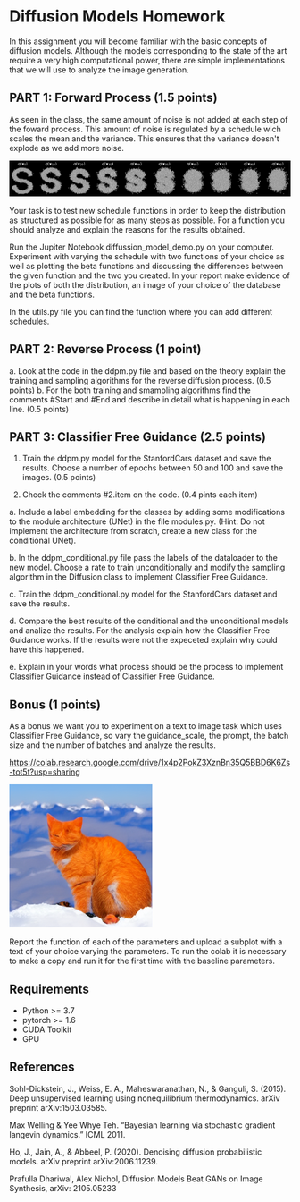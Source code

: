 #  Diffusion Models Homework


In this assignment you will become familiar with the basic concepts of diffusion models. Although the models corresponding to the state of the art require a very high computational power, there are simple implementations that we will use to analyze the image generation.




## PART 1: Forward Process (1.5 points)

As seen in the class, the same amount of noise is not added at each step of the foward process. This amount of noise is regulated by a schedule wich scales the mean and the variance. This ensures that the variance doesn't explode as we add more noise.

![diffusion-model image](diffusion1.png)

Your task is to test new schedule functions in order to keep the distribution as structured as possible for as many steps as possible. For a function you should analyze and explain the reasons for the results obtained.

Run the Jupiter Notebook diffussion_model_demo.py on your computer. Experiment with varying the schedule with two functions of your choice as well as plotting the beta functions and discussing the differences between the given function and the two you created. In your report make evidence of the plots of both the distribution, an image of your choice of the database and the beta functions.

In the utils.py file you can find the function where you can add different schedules.


## PART 2: Reverse Process (1 point)

a. Look at the code in the ddpm.py file and based on the theory explain the training and sampling algorithms for the reverse diffusion process. (0.5 points) 
b. For the both training and smampling algorithms find the comments #Start and #End and describe in detail what is happening in each line. (0.5 points)

## PART 3: Classifier Free Guidance (2.5 points)

1. Train the ddpm.py model for the StanfordCars dataset and save the results. Choose a number of epochs between 50 and 100 and save the images. (0.5 points)

2. Check the comments #2.item on the code. (0.4 pints each item)

a. Include a label embedding for the classes by adding some modifications to the module architecture (UNet) in the file modules.py. (Hint: Do not implement the architecture from scratch, create a new class for the conditional UNet).

b. In the ddpm_conditional.py file pass the labels of the dataloader to the new model. Choose a rate to train unconditionally and modify the sampling algorithm in the Diffusion class to implement Classifier Free Guidance.

c. Train the ddpm_conditional.py model for the StanfordCars dataset and save the results.

d. Compare the best results of the conditional and the unconditional models and analize the results. For the analysis explain how the Classifier Free Guidance works. If the results were not the expeceted explain why could have this happened.

e. Explain in your words what process should be the process to implement Classifier Guidance instead of Classifier Free Guidance.


## Bonus (1 points)
As a bonus we want you to experiment on a text to image task which uses Classifier Free Guidance, so vary the guidance_scale, the prompt, the batch size and the number of batches and analyze the results. 

https://colab.research.google.com/drive/1x4p2PokZ3XznBn35Q5BBD6K6Zs-tot5t?usp=sharing

![diffusion-model image](colab_image.png)

Report the function of each of the parameters and upload a subplot with a text of your choice varying the parameters. 
To run the colab it is necessary to make a copy and run it for the first time with the baseline parameters.

## Requirements

* Python >= 3.7
* pytorch >= 1.6
* CUDA Toolkit
* GPU

## References 

Sohl-Dickstein, J., Weiss, E. A., Maheswaranathan, N., & Ganguli, S. (2015). Deep unsupervised learning using nonequilibrium thermodynamics. arXiv preprint arXiv:1503.03585. 

Max Welling & Yee Whye Teh. “Bayesian learning via stochastic gradient langevin dynamics.” ICML 2011. 

Ho, J., Jain, A., & Abbeel, P. (2020). Denoising diffusion probabilistic models. arXiv preprint arXiv:2006.11239.  

Prafulla Dhariwal, Alex Nichol, Diffusion Models Beat GANs on Image Synthesis, arXiv: 2105.05233 








